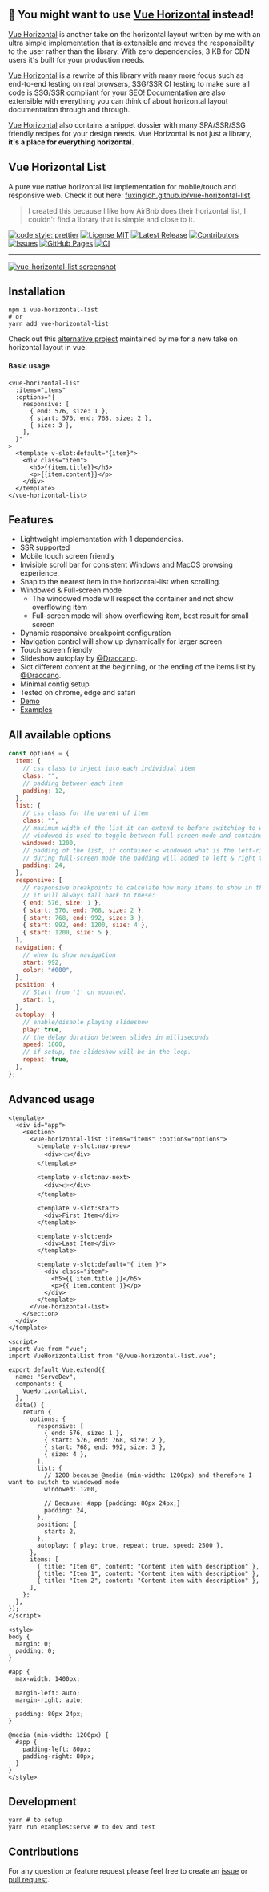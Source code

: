 ## 👋 You might want to use [Vue Horizontal](https://github.com/fuxingloh/vue-horizontal) instead!

[Vue Horizontal](https://github.com/fuxingloh/vue-horizontal)
is another take on the horizontal layout written by me with an ultra simple implementation that is extensible and moves the
responsibility to the user rather than the library.
With zero dependencies, 3 KB for CDN users it's built for your production needs.

[Vue Horizontal](https://github.com/fuxingloh/vue-horizontal) is a rewrite of this library with many more focus such as
end-to-end testing on real browsers, SSG/SSR CI testing to make sure all code is SSG/SSR compliant for your SEO!
Documentation are also extensible with everything you can think of about horizontal layout documentation through and through.

[Vue Horizontal](https://github.com/fuxingloh/vue-horizontal) also contains a snippet dossier with many SPA/SSR/SSG
friendly recipes for your design needs.
Vue Horizontal is not just a library, **it's a place for everything horizontal.**

## Vue Horizontal List

A pure vue native horizontal list implementation for mobile/touch and responsive web.
Check it out here: [fuxingloh.github.io/vue-horizontal-list](https://fuxingloh.github.io/vue-horizontal-list/).

> I created this because I like how AirBnb does their horizontal list, I couldn't find a library that is simple and close to it.

[![code style: prettier](https://img.shields.io/badge/code_style-prettier-ff69b4.svg)](https://github.com/prettier/prettier)
[![License MIT](https://img.shields.io/github/license/fuxingloh/vue-horizontal-list)](https://github.com/fuxingloh/vue-horizontal-list/blob/master/LICENSE)
[![Latest Release](https://img.shields.io/github/v/release/fuxingloh/vue-horizontal-list)](https://github.com/fuxingloh/vue-horizontal-list/releases)
[![Contributors](https://img.shields.io/github/contributors-anon/fuxingloh/vue-horizontal-list)](https://github.com/fuxingloh/vue-horizontal-list/graphs/contributors)
[![Issues](https://img.shields.io/github/issues/fuxingloh/vue-horizontal-list)](https://github.com/fuxingloh/vue-horizontal-list/issues)
[![GitHub Pages](https://github.com/fuxingloh/vue-horizontal-list/workflows/GitHub%20Pages/badge.svg)](https://fuxingloh.github.io/vue-horizontal-list/)
[![CI](https://github.com/fuxingloh/vue-horizontal-list/workflows/CI/badge.svg)](https://github.com/fuxingloh/vue-horizontal-list/actions?query=workflow%3ACI)

---

[![vue-horizontal-list screenshot](demo.png)](https://nuxt-app.now.sh/vue-horizontal-list)

## Installation

```shell script
npm i vue-horizontal-list
# or
yarn add vue-horizontal-list
```

Check out this [alternative project](https://github.com/fuxingloh/vue-horizontal) maintained by me for a new take on horizontal layout in vue.

#### Basic usage

```vue
<vue-horizontal-list
  :items="items"
  :options="{
    responsive: [
      { end: 576, size: 1 },
      { start: 576, end: 768, size: 2 },
      { size: 3 },
    ],
  }"
>
  <template v-slot:default="{item}">
    <div class="item">
      <h5>{{item.title}}</h5>
      <p>{{item.content}}</p>
    </div>
  </template>
</vue-horizontal-list>
```

## Features

- Lightweight implementation with 1 dependencies.
- SSR supported
- Mobile touch screen friendly
- Invisible scroll bar for consistent Windows and MacOS browsing experience.
- Snap to the nearest item in the horizontal-list when scrolling.
- Windowed & Full-screen mode
  - The windowed mode will respect the container and not show overflowing item
  - Full-screen mode will show overflowing item, best result for small screen
- Dynamic responsive breakpoint configuration
- Navigation control will show up dynamically for larger screen
- Touch screen friendly
- Slideshow autoplay by [@Draccano](https://github.com/Draccano).
- Slot different content at the beginning, or the ending of the items list by [@Draccano](https://github.com/Draccano).
- Minimal config setup
- Tested on chrome, edge and safari
- [Demo](https://fuxingloh.github.io/vue-horizontal-list/)
- [Examples](https://github.com/fuxingloh/vue-horizontal-list/tree/master/examples)

## All available options

```js
const options = {
  item: {
    // css class to inject into each individual item
    class: "",
    // padding between each item
    padding: 12,
  },
  list: {
    // css class for the parent of item
    class: "",
    // maximum width of the list it can extend to before switching to windowed mode, basically think of the bootstrap container max-width
    // windowed is used to toggle between full-screen mode and container mode
    windowed: 1200,
    // padding of the list, if container < windowed what is the left-right padding of the list
    // during full-screen mode the padding will added to left & right to centralise the item
    padding: 24,
  },
  responsive: [
    // responsive breakpoints to calculate how many items to show in the list at each width interval
    // it will always fall back to these:
    { end: 576, size: 1 },
    { start: 576, end: 768, size: 2 },
    { start: 768, end: 992, size: 3 },
    { start: 992, end: 1200, size: 4 },
    { start: 1200, size: 5 },
  ],
  navigation: {
    // when to show navigation
    start: 992,
    color: "#000",
  },
  position: {
    // Start from '1' on mounted.
    start: 1,
  },
  autoplay: {
    // enable/disable playing slideshow
    play: true,
    // the delay duration between slides in milliseconds
    speed: 1800,
    // if setup, the slideshow will be in the loop.
    repeat: true,
  },
};
```

## Advanced usage

```vue
<template>
  <div id="app">
    <section>
      <vue-horizontal-list :items="items" :options="options">
        <template v-slot:nav-prev>
          <div>👈</div>
        </template>

        <template v-slot:nav-next>
          <div>👉</div>
        </template>

        <template v-slot:start>
          <div>First Item</div>
        </template>

        <template v-slot:end>
          <div>Last Item</div>
        </template>

        <template v-slot:default="{ item }">
          <div class="item">
            <h5>{{ item.title }}</h5>
            <p>{{ item.content }}</p>
          </div>
        </template>
      </vue-horizontal-list>
    </section>
  </div>
</template>

<script>
import Vue from "vue";
import VueHorizontalList from "@/vue-horizontal-list.vue";

export default Vue.extend({
  name: "ServeDev",
  components: {
    VueHorizontalList,
  },
  data() {
    return {
      options: {
        responsive: [
          { end: 576, size: 1 },
          { start: 576, end: 768, size: 2 },
          { start: 768, end: 992, size: 3 },
          { size: 4 },
        ],
        list: {
          // 1200 because @media (min-width: 1200px) and therefore I want to switch to windowed mode
          windowed: 1200,

          // Because: #app {padding: 80px 24px;}
          padding: 24,
        },
        position: {
          start: 2,
        },
        autoplay: { play: true, repeat: true, speed: 2500 },
      },
      items: [
        { title: "Item 0", content: "Content item with description" },
        { title: "Item 1", content: "Content item with description" },
        { title: "Item 2", content: "Content item with description" },
      ],
    };
  },
});
</script>

<style>
body {
  margin: 0;
  padding: 0;
}

#app {
  max-width: 1400px;

  margin-left: auto;
  margin-right: auto;

  padding: 80px 24px;
}

@media (min-width: 1200px) {
  #app {
    padding-left: 80px;
    padding-right: 80px;
  }
}
</style>
```

## Development

```shell script
yarn # to setup
yarn run examples:serve # to dev and test
```

## Contributions

For any question or feature request please feel free to create an [issue](https://github.com/fuxingloh/vue-horizontal-list/issues/new) or [pull request](https://github.com/fuxingloh/vue-horizontal-list/pulls).
